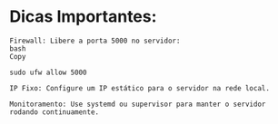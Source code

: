 # Dicas Importantes:

    Firewall: Libere a porta 5000 no servidor:
    bash
    Copy

    sudo ufw allow 5000

    IP Fixo: Configure um IP estático para o servidor na rede local.

    Monitoramento: Use systemd ou supervisor para manter o servidor rodando continuamente.
